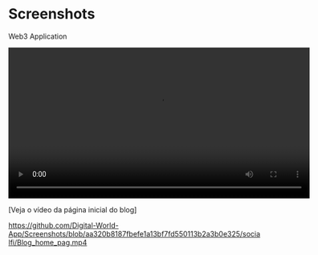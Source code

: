 # Screenshots

Web3 Application

<video width="600" controls>
  <source src="https://github.com/Digital-World-App/Screenshots/blob/aa320b8187fbefe1a13bf7fd550113b2a3b0e325/socialfi/Blog_home_pag.mp4">
  Your browser does not support the video tag.
</video>

[Veja o vídeo da página inicial do blog]

https://github.com/Digital-World-App/Screenshots/blob/aa320b8187fbefe1a13bf7fd550113b2a3b0e325/socialfi/Blog_home_pag.mp4
